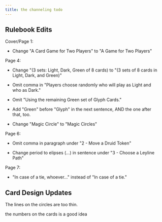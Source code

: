```yaml
---
title: the channeling todo
---
```


## Rulebook Edits

Cover/Page 1:
 - Change "A Card Game for Two Players" to "A Game for Two Players"

Page 4:
 - Change "(3 sets: Light, Dark, Green of 8 cards) to "(3 sets of 8 cards in Light, Dark, and Green)"

  - Omit comma in "Players choose randomly who will play as Light and who as Dark."
  
  - Omit "Using the remaining Green set of Glyph Cards."
  
  - Add "Green" before "Glyph" in the next sentence, AND the one after that, too. 
  
  - Change "Magic Circle" to "Magic Circles" 

Page 6: 

  - Omit comma in paragraph under "2 - Move a Druid Token"
  
  - Change period to elipses (...) in sentence under "3 - Choose a Leyline Path"

Page 7:
  - "In case of a tie, whoever..." instead of "In case of a tie."

## Card Design Updates

The lines on the circles are too thin. 

the numbers on the cards is a good idea



